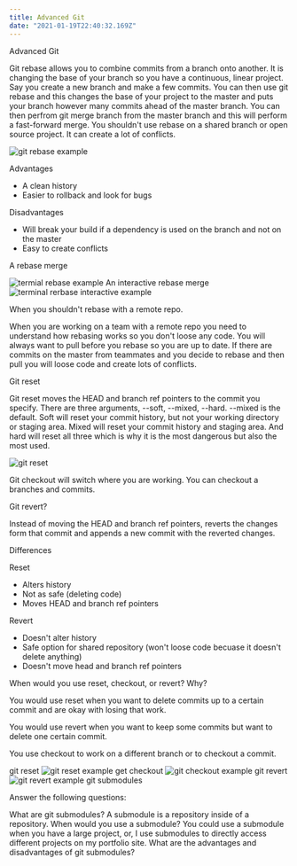 ```yaml
---
title: Advanced Git
date: "2021-01-19T22:40:32.169Z"
---
```


Advanced Git

Git rebase allows you to combine commits from a branch onto another. It is changing the base of your branch so you have a continuous, linear project. Say you create a new branch and make a few commits. You can then use git rebase and this changes the base of your project to the master and puts your branch however many commits ahead of the master branch. You can then perfrom git merge branch from the master branch and this will perform a fast-forward merge. You shouldn't use rebase on a shared branch or open source project. It can create a lot of conflicts. 

<img src="git-rebase.svg" alt="git rebase example">

Advantages 

- A clean history
- Easier to rollback and look for bugs

Disadvantages

- Will break your build if a dependency is used on the branch and not on the master
- Easy to create conflicts 

A rebase merge

<img src="rebase-example.png" alt="termial rebase example">
An interactive rebase merge

<img src="rebase-i.png" alt="terminal rerbase interactive example">

When you shouldn't rebase with a remote repo.

When you are working on a team with a remote repo you need to understand how rebasing works so you don't loose any code. You will always want to pull before you rebase so you are up to date. If there are commits on the master from teammates and you decide to rebase and then pull you will loose code and create lots of conflicts.


Git reset

Git reset moves the HEAD and branch ref pointers to the commit you specify. There are three arguments, --soft, --mixed, --hard. --mixed is the default. Soft will reset your commit history, but not your working directory or staging area. Mixed will reset your commit history and staging area. And hard will reset all three which is why it is the most dangerous but also the most used.

<img src="gitreset.png" alt="git reset">


Git checkout will switch where you are working. You can checkout a branches and commits. 

Git revert?

Instead of moving the HEAD and branch ref pointers, reverts the changes form that commit and appends a new commit with the reverted changes. 

Differences

Reset
- Alters history
- Not as safe (deleting code)
- Moves HEAD and branch ref pointers

Revert
- Doesn't alter history
- Safe option for shared repository (won't loose code becuase it doesn't delete anything)
- Doesn't move head and branch ref pointers

When would you use reset, checkout, or revert? Why?

You would use reset when you want to delete commits up to a certain commit and are okay with losing that work.

You would use revert when you want to keep some commits but want to delete one certain commit.

You use checkout to work on a different branch or to checkout a commit.

git reset 
<img src="git-reset.png" alt="git reset example">
get checkout
<img src="git-checkout-commit.png" alt="git checkout example">
git revert
<img src="git-revert.png" alt="git revert example">
git submodules


Answer the following questions:

What are git submodules?
A submodule is a repository inside of a repository.
When would you use a submodule?
You could use a submodule when you have a large project, or, I use submodules to directly access different projects on my portfolio site.
What are the advantages and disadvantages of git submodules?